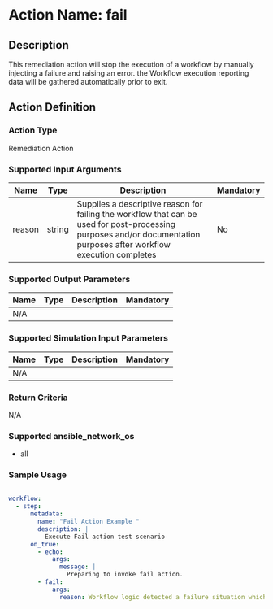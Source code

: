 # Action Name: fail

## Description
This remediation action will stop the execution of a workflow by manually injecting a failure and raising an error. the  Workflow execution reporting data will be gathered automatically prior to exit.

## Action Definition

### Action Type
Remediation Action

### Supported Input Arguments

| Name | Type | Description | Mandatory |
|------|------|-------------|-----------|
| reason | string | Supplies a descriptive reason for failing the workflow that can be used for post-processing purposes and/or documentation purposes after workflow execution completes | No |

### Supported Output Parameters

| Name | Type | Description | Mandatory |
|------|------|-------------|-----------|
| N/A |  |  |  |

### Supported Simulation Input Parameters

| Name | Type | Description | Mandatory |
|------|------|-------------|-----------|
| N/A |  |  |  |

### Return Criteria ###

N/A

### Supported ansible_network_os

- all

### Sample Usage

``` yaml

workflow:
  - step:
      metadata:
        name: "Fail Action Example "
        description: |
          Execute Fail action test scenario 
      on_true:
        - echo:
            args:
              message: |
                Preparing to invoke fail action.
        - fail:
            args:
              reason: Workflow logic detected a failure situation which required the workflow to exit with as a execution failue 
              
```
